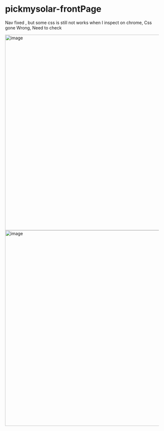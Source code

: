 # pickmysolar-frontPage
Nav fixed , but some css is still not works when I inspect on chrome, Css gone Wrong,
Need to check

<img width="639" alt="image" src="https://github.com/jas7i/pickmysolar-frontPage/assets/78642021/caf673ff-d156-4fc9-b543-490db4742c9f">

<img width="639" alt="image" src="https://github.com/jas7i/pickmysolar-frontPage/assets/78642021/ec749c8c-5323-43e4-8b3f-5a254881677d">

